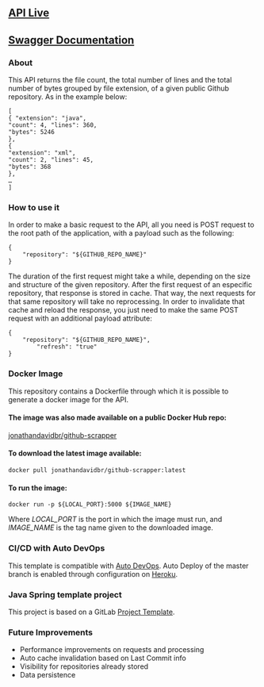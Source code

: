 ## [API Live](https://jonathan-github-scrapper.herokuapp.com/)
## [Swagger Documentation](https://jonathan-github-scrapper.herokuapp.com/swagger-ui.html)
### About

This API returns the file count, the total number of lines and the total number of bytes grouped by file extension, of a given public Github repository. As in the example below: 

```
[ 
{ "extension": "java", 
"count": 4, "lines": 360, 
"bytes": 5246 
}, 
{ 
"extension": "xml", 
"count": 2, "lines": 45, 
"bytes": 368 
}, 
… 
] 
```

### How to use it
In order to make a basic request to the API, all you need is POST request to the root path of the application, with a payload such as the following:
```
{
	"repository": "${GITHUB_REPO_NAME}"
}
```
The duration of the first request might take a while, depending on the size and structure of the given repository. After the first request of an especific repository, that response is stored in cache. That way, the next requests for that same repository will take no reprocessing. In order to invalidate that cache and reload the response, you just need to make the same POST request with an additional payload attribute:
```
{
	"repository": "${GITHUB_REPO_NAME}",
        "refresh": "true"
}
```

### Docker Image
This repository contains a Dockerfile through which it is possible to generate a docker image for the API.
#### The image was also made available on a public Docker Hub repo:
[jonathandavidbr/github-scrapper](https://hub.docker.com/repository/docker/jonathandavidbr/github-scrapper)
#### To download the latest image available:
```docker pull jonathandavidbr/github-scrapper:latest```
#### To run the image:
```docker run -p ${LOCAL_PORT}:5000 ${IMAGE_NAME}```

Where *LOCAL_PORT* is the port in which the image must run, and *IMAGE_NAME* is the tag name given to the downloaded image.

### CI/CD with Auto DevOps

This template is compatible with [Auto DevOps](https://docs.gitlab.com/ee/topics/autodevops/).
Auto Deploy of the master branch is enabled through configuration on [Heroku](https://www.heroku.com/).


### Java Spring template project

This project is based on a GitLab [Project Template](https://docs.gitlab.com/ee/gitlab-basics/create-project.html).

### Future Improvements
* Performance improvements on requests and processing
* Auto cache invalidation based on Last Commit info
* Visibility for repositories already stored
* Data persistence
